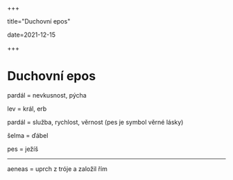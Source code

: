 +++

title="Duchovní epos"

date=2021-12-15

+++

# Duchovní epos

pardál = nevkusnost, pýcha

lev = král, erb

pardál = služba, rychlost, věrnost (pes je symbol věrné lásky)

šelma = ďábel

pes = ježíš



---

aeneas = uprch z tróje a založil řím
